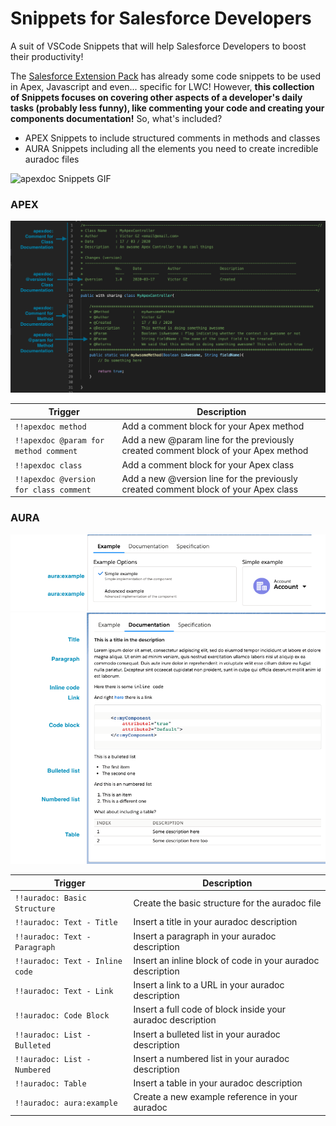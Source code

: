 # Snippets for Salesforce Developers
A suit of VSCode Snippets that will help Salesforce Developers to boost their productivity!

The [Salesforce Extension Pack](https://marketplace.visualstudio.com/items?itemName=salesforce.salesforcedx-vscode) has already some code snippets to be used in Apex, Javascript and even... specific for LWC!
However, **this collection of Snippets focuses on covering other aspects of a developer's daily tasks (probably less funny), like commenting your code and creating your components documentation!** So, what's included?
 - APEX Snippets to include structured comments in methods and classes
 - AURA Snippets including all the elements you need to create incredible auradoc files

![apexdoc Snippets GIF](./img/apexdoc.gif)

### APEX
![apexdoc Snippets](./img/apex_examples.png)

|Trigger| Description |
|--|--|
|`!!apexdoc method`|Add a comment block for your Apex method
|`!!apexdoc @param for method comment`|Add a new @param line for the previously created comment block of your Apex method
|`!!apexdoc class`|Add a comment block for your Apex class
|`!!apexdoc @version for class comment`|Add a new @version line for the previously created comment block of your Apex class

### AURA
![auradoc Snippets - Examples](./img/aura_examples.png)
![auradoc Snippets - Documentation](./img/aura_documentation.png)

|Trigger | Description |
|--|--|
|`!!auradoc: Basic Structure`|Create the basic structure for the auradoc file
|`!!auradoc: Text - Title`|Insert a title in your auradoc description
|`!!auradoc: Text - Paragraph`|Insert a paragraph in your auradoc description
|`!!auradoc: Text - Inline code`|Insert an inline block of code in your auradoc description
|`!!auradoc: Text - Link`|Insert a link to a URL in your auradoc description
|`!!auradoc: Code Block`|Insert a full code of block inside your auradoc description
|`!!auradoc: List - Bulleted`| Insert a bulleted list in your auradoc description
|`!!auradoc: List - Numbered`| Insert a numbered list in your auradoc description
|`!!auradoc: Table`| Insert a table in your auradoc description
|`!!auradoc: aura:example`| Create a new example reference in your auradoc